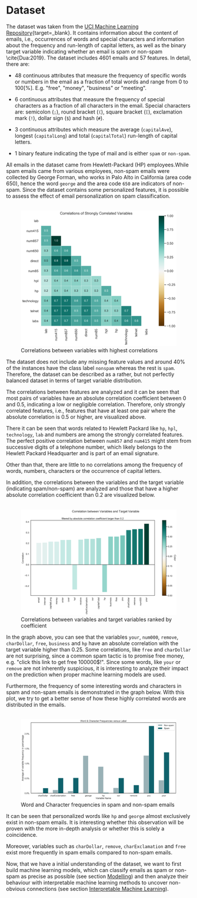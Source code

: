 # Dataset

The dataset was taken from the [UCI Machine Learning Repository](http://archive.ics.uci.edu/ml){target=_blank}. It contains information about the content of emails, i.e., occurrences of words and special characters and information about the frequency and run-length of capital letters, as well as the binary target variable indicating whether an email is spam or non-spam \cite{Dua:2019}. The dataset includes 4601 emails and 57 features. In detail, there are:

* 48 continuous attributes that measure the frequency of specific words or numbers in the email as a fraction of total words and range from 0 to 100[%]. E.g. "free", "money", "business" or "meeting".

* 6 continuous attributes that measure the frequency of special characters as a fraction of all characters in the email. Special characters are: semicolon (`;`), round bracket (`(`), square bracket (`[`), exclamation mark (`!`), dollar sign (`$`) and hash (`#`).

* 3 continuous attributes which measure the average (`capitalAve`), longest (`capitalLong`) and total (`capitalTotal`) run-length of capital letters.

* 1 binary feature indicating the type of mail and is either `spam` or `non-spam`.

All emails in the dataset came from Hewlett-Packard (HP) employees.While spam emails came from various employees, non-spam emails were collected by George Forman, who works in Palo Alto in California (area code 650), hence the word `george` and the area code `650` are indicators of non-spam. Since the dataset contains some personalized features, it is possible to assess the effect of email personalization on spam classification.</br></br>

<figure>
  <img src="/assets/plots/strong_corr.png" width="600" />
  <figcaption>Correlations between variables with highest correlations</figcaption>
</figure>

The dataset does not include any missing feature values and around 40% of the instances have the class label `nonspam` whereas the rest is `spam`. Therefore, the dataset can be described as a rather, but not perfectly balanced dataset in terms of target variable distribution.

The correlations between features are analyzed and it can be seen that most pairs of variables have an absolute correlation coefficient between 0 and 0.5, indicating a low or negligible correlation. Therefore, only strongly correlated features, i.e., features that have at least one pair where the absolute correlation is 0.5 or higher, are visualized above.

There it can be seen that words related to Hewlett Packard like `hp`, `hpl`, `technology`, `lab` and numbers are among the strongly correlated features. The perfect positive correlation between `num857` and `num415` might stem from successive digits of a telephone number, which likely belongs to the Hewlett Packard Headquarter and is part of an email signature.

Other than that, there are little to no correlations among the frequency of words, numbers, characters or the occurrence of capital letters.

In addition, the correlations between the variables and the target variable (indicating spam/non-spam) are analyzed and those that have a higher absolute correlation coefficient than 0.2 are visualized below.</br></br>

<figure>
  <img src="/assets/plots/target_corr.png" width="600" />
  <figcaption>Correlations between variables and target variables ranked by coefficient</figcaption>
</figure>

In the graph above, you can see that the variables `your`, `num000`, `remove`, `charDollar`, `free`, `business` and `hp` have an absolute correlation with the target variable higher than 0.25. Some correlations, like `free` and `charDollar` are not surprising, since a common spam tactic is to promise free money, e.g. "click this link to get free 100000$!". Since some words, like `your` or `remove` are not inherently suspicious, it is interesting to analyze their impact on the prediction when proper machine learning models are used.

Furthermore, the frequency of some interesting words and characters in spam and non-spam emails is demonstrated in the graph below. With this plot, we try to get a better sense of how these highly correlated words are distributed in the emails.</br></br>

<figure>
  <img src="/assets/plots/imp_var.png" width="600" />
  <figcaption>Word and Character frequencies in spam and non-spam emails</figcaption>
</figure>

It can be seen that personalized words like `hp` and `george` almost exclusively exist in  non-spam emails. It is interesting whether this observation will be proven with the more in-depth analysis or whether this is solely a coincidence.

Moreover, variables such as `charDollar`, `remove`, `charExclamation` and `free` exist more frequently in spam emails compared to non-spam emails.

Now, that we have a initial understanding of the dataset, we want to first build machine learning models, which can classify emails as spam or non-spam as precise as possible (see section [Modelling](model.md)) and then analyze their behaviour with interpretable machine learning methods to uncover non-obvious connections (see section [Interpretable Machine Learning](iml.md)).
